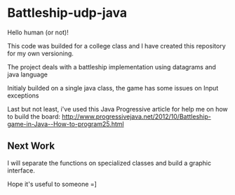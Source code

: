 # Battleship-udp-java

Hello human (or not)!

This code was builded for a college class and I have created this repository for my own versioning.

The project deals with a battleship implementation using datagrams and java language

Initialy builded on a single java class, the game has some issues on Input exceptions

Last but not least, i've used this Java Progressive article for help me on how to build the board: http://www.progressivejava.net/2012/10/Battleship-game-in-Java--How-to-program25.html

## Next Work
I will separate the functions on specialized classes and build a graphic interface. 

Hope it's useful to someone =]
